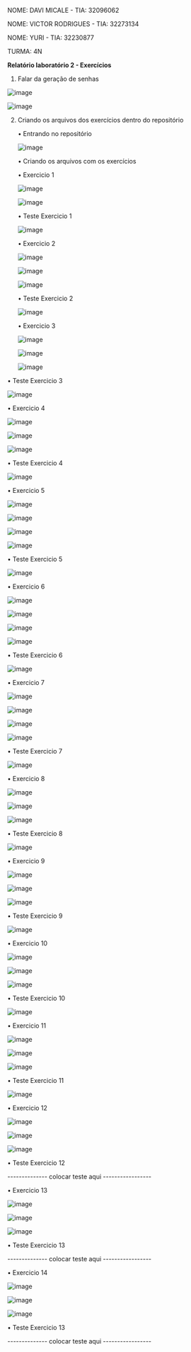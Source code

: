 NOME: DAVI MICALE - TIA: 32096062

NOME: VICTOR RODRIGUES - TIA: 32273134

NOME: YURI - TIA: 32230877

TURMA: 4N

**Relatório laboratório 2 - Exercícios**

1) Falar da geração de senhas

![image](https://github.com/yurinichimura/exerciciossistemas/assets/62074503/2cb2e1bf-3146-42d7-8af6-a7ca91abb1d7)

![image](https://github.com/yurinichimura/exerciciossistemas/assets/62074503/a6174c1b-11e9-4474-a5c9-a67323f56612)

2) Criando os arquivos dos exercícios dentro do repositório

    •	Entrando no repositório
   
     ![image](https://github.com/yurinichimura/exerciciossistemas/assets/62074503/d25fac2b-f094-476a-a5b2-9f82ebdafc6a)

   •	Criando os arquivos com os exercícios
   
   •	Exercicio 1
   
      ![image](https://github.com/yurinichimura/exerciciossistemas/assets/62074503/82c9ba57-7ea8-4f5a-b429-744d4e9c5576)

      ![image](https://github.com/yurinichimura/exerciciossistemas/assets/62074503/09d599f5-f355-4ee7-8d71-836b40b15844)

     •	Teste Exercicio 1
   
     ![image](https://github.com/yurinichimura/exerciciossistemas/assets/62074503/46233b1a-9c48-459c-bed2-e52fd12c08c9)


     •	Exercicio 2

     ![image](https://github.com/yurinichimura/exerciciossistemas/assets/62074503/e10b5925-01a1-49dd-9d27-58c45442fa3b)

     ![image](https://github.com/yurinichimura/exerciciossistemas/assets/62074503/8b1d5b62-1e88-4949-a950-4e1aaa35d9ae)

      ![image](https://github.com/yurinichimura/exerciciossistemas/assets/62074503/7362a272-21aa-4e74-a7c4-0093b72f60cd)

    •	Teste Exercicio 2

    ![image](https://github.com/yurinichimura/exerciciossistemas/assets/62074503/16dbbf11-34b3-4c8c-a2b1-13bb69882fd3)


    •	Exercicio 3

      ![image](https://github.com/yurinichimura/exerciciossistemas/assets/62074503/96576ca4-00eb-400b-a239-eccfda13a19a)

     ![image](https://github.com/yurinichimura/exerciciossistemas/assets/62074503/f598050b-c7f9-420f-9bd0-3817567b4930)

    ![image](https://github.com/yurinichimura/exerciciossistemas/assets/62074503/b06ad7be-8fd6-447c-ad68-718cb6101799)

  •	Teste Exercicio 3

  ![image](https://github.com/yurinichimura/exerciciossistemas/assets/62074503/d33c27f9-0a57-4ef7-80cf-7c6955a187ea)

   •	Exercicio 4

  ![image](https://github.com/yurinichimura/exerciciossistemas/assets/62074503/26628770-2d17-4e16-9008-4b93c18b72b7)

  ![image](https://github.com/yurinichimura/exerciciossistemas/assets/62074503/20de0f2c-1a42-4404-a77d-2bdef170a3bd)

  ![image](https://github.com/yurinichimura/exerciciossistemas/assets/62074503/aec74a1c-4f8b-4024-a77d-2879a096ee7b)

 •	Teste Exercicio 4

  ![image](https://github.com/yurinichimura/exerciciossistemas/assets/62074503/a560d4a6-9f69-4b00-8f19-038dc714fc28)


  •	Exercicio 5

  ![image](https://github.com/yurinichimura/exerciciossistemas/assets/62074503/47a26c01-7c4b-452c-b408-e503804ad28b)

  ![image](https://github.com/yurinichimura/exerciciossistemas/assets/62074503/b8d95fd7-b591-4798-bc33-b50415750550)

  ![image](https://github.com/yurinichimura/exerciciossistemas/assets/62074503/0b423581-357c-4ba2-8803-26fa3b6de469)

  ![image](https://github.com/yurinichimura/exerciciossistemas/assets/62074503/c656e431-a3ca-4fbb-bd89-5155f87f32b7)

  •	Teste Exercicio 5

  ![image](https://github.com/yurinichimura/exerciciossistemas/assets/62074503/1e9d6c2f-4379-4648-8a58-3f4ef92f8e02)


  •	Exercicio 6

  ![image](https://github.com/yurinichimura/exerciciossistemas/assets/62074503/3a7f5ddd-57d2-4531-aed7-3eb22aa515ee)

  ![image](https://github.com/yurinichimura/exerciciossistemas/assets/62074503/4dada22c-5e86-4ce6-9b06-6bead693726b)

  ![image](https://github.com/yurinichimura/exerciciossistemas/assets/62074503/fd34ba93-e305-42db-b8f3-716b50afcb4f)

  ![image](https://github.com/yurinichimura/exerciciossistemas/assets/62074503/8f1a92f3-9fd4-4c01-86ee-37673616663e)

  •	Teste Exercicio 6

  ![image](https://github.com/yurinichimura/exerciciossistemas/assets/62074503/631787cd-2679-42ca-b694-f7ef940910df)


  •	Exercicio 7

  ![image](https://github.com/yurinichimura/exerciciossistemas/assets/62074503/0b853bd8-3e5e-427a-9c64-9e206caa1d0d)

  ![image](https://github.com/yurinichimura/exerciciossistemas/assets/62074503/93e72553-5a78-457d-bb24-56a139f44e9a)

  ![image](https://github.com/yurinichimura/exerciciossistemas/assets/62074503/5bfc9ca2-b10c-4977-86ba-96b899ff1187)

  ![image](https://github.com/yurinichimura/exerciciossistemas/assets/62074503/c25731d2-cebb-4f64-a86c-32a27abf7e75)

  •	Teste Exercicio 7

  ![image](https://github.com/yurinichimura/exerciciossistemas/assets/62074503/38528584-342d-4fd7-bacb-4bdbd616e250)


  •	Exercicio 8

  ![image](https://github.com/yurinichimura/exerciciossistemas/assets/62074503/40178e9d-cd27-4e50-be1f-ef22f6ccb6f9)

  ![image](https://github.com/yurinichimura/exerciciossistemas/assets/62074503/cc9d8277-fbf5-491f-8348-c137c541c6b6)

  ![image](https://github.com/yurinichimura/exerciciossistemas/assets/62074503/e7d2a793-84c6-4291-a0f0-7c6af9cd3949)

  •	Teste Exercicio 8

  ![image](https://github.com/yurinichimura/exerciciossistemas/assets/62074503/c17386fb-6944-4f43-8680-3eb487de2f0c)


  •	Exercicio 9

  ![image](https://github.com/yurinichimura/exerciciossistemas/assets/62074503/941b21ef-9b39-4be2-9383-3676146e74f5)

  ![image](https://github.com/yurinichimura/exerciciossistemas/assets/62074503/bfd74d9a-35a7-4eab-a08d-1ffe17ee96ee)

  ![image](https://github.com/yurinichimura/exerciciossistemas/assets/62074503/f6d98ede-ad39-453f-9189-e0fa8d78b351)

  •	Teste Exercicio 9

  ![image](https://github.com/yurinichimura/exerciciossistemas/assets/62074503/75129225-bd31-4b2f-8ac9-21ed41cf88a7)


  •	Exercicio 10

  ![image](https://github.com/yurinichimura/exerciciossistemas/assets/62074503/4e421dea-448e-43a0-b9d6-033a9f0f11c0)

  ![image](https://github.com/yurinichimura/exerciciossistemas/assets/62074503/f341f6ac-1e48-4f78-a4ae-d8f493d4718f)

  ![image](https://github.com/yurinichimura/exerciciossistemas/assets/62074503/e44be98b-db58-4ec6-9588-f5dee309dd45)

  •	Teste Exercicio 10

  ![image](https://github.com/yurinichimura/exerciciossistemas/assets/62074503/dca4af3f-edfb-4f73-92a9-e4e758ac2642)


  •	Exercicio 11

  ![image](https://github.com/yurinichimura/exerciciossistemas/assets/62074503/bae254cc-4699-4fc3-95a3-8da904427c19)

  ![image](https://github.com/yurinichimura/exerciciossistemas/assets/62074503/4727612d-a5bd-4903-ba35-8a03d1ae7367)

  ![image](https://github.com/yurinichimura/exerciciossistemas/assets/62074503/932927ad-0e8f-4b02-80ea-2628c0465257)

  •	Teste Exercicio 11

  ![image](https://github.com/yurinichimura/exerciciossistemas/assets/62074503/9732df80-b5e4-4ffb-b50c-e6ed581286dc)


  •	Exercicio 12

  ![image](https://github.com/yurinichimura/exerciciossistemas/assets/62074503/7fde399a-05bb-4dfa-a6fa-31d8b32a55be)

  ![image](https://github.com/yurinichimura/exerciciossistemas/assets/62074503/f04a2a71-e546-4e51-8a91-f9043da79d3d)

  ![image](https://github.com/yurinichimura/exerciciossistemas/assets/62074503/7223f1e5-e5fc-4da9-8488-b85d24c5b94c)

  •	Teste Exercicio 12

  -------------- colocar teste aqui -----------------

  •	Exercicio 13

  ![image](https://github.com/yurinichimura/exerciciossistemas/assets/62074503/df845f87-6909-4ddb-95f8-5280885be79e)

  ![image](https://github.com/yurinichimura/exerciciossistemas/assets/62074503/a542c089-2afb-4fe9-b897-e746eb5c83af)

  ![image](https://github.com/yurinichimura/exerciciossistemas/assets/62074503/fedfb176-8e87-4f72-8962-ea00c799022e)

  •	Teste Exercicio 13

  -------------- colocar teste aqui -----------------

  •	Exercicio 14

  ![image](https://github.com/yurinichimura/exerciciossistemas/assets/62074503/1d7a0e26-0191-40db-8ec7-577ea449e3cb)

  ![image](https://github.com/yurinichimura/exerciciossistemas/assets/62074503/dec07cbc-d1da-4ddf-8029-aeb4d70f9240)

  ![image](https://github.com/yurinichimura/exerciciossistemas/assets/62074503/cc2ef68b-94b0-4a5c-a735-e108c505f50f)

  •	Teste Exercicio 13

  -------------- colocar teste aqui -----------------






















